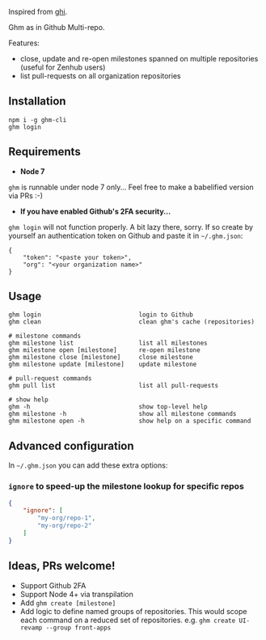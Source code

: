 Inspired from [ghi](https://github.com/stephencelis/ghi).

Ghm as in Github Multi-repo.

Features:
- close, update and re-open milestones spanned on multiple repositories (useful for Zenhub users)
- list pull-requests on all organization repositories

## Installation

```shell
npm i -g ghm-cli
ghm login
```

## Requirements

- **Node 7**

`ghm` is runnable under node 7 only... Feel free to make a babelified version via PRs :-)

- **If you have enabled Github's 2FA security...**

`ghm login` will not function properly. A bit lazy there, sorry.
If so create by yourself an authentication token on Github and paste it in `~/.ghm.json`:

```
{
    "token": "<paste your token>",
    "org": "<your organization name>"
}
```

## Usage

```
ghm login                           login to Github
ghm clean                           clean ghm's cache (repositories)

# milestone commands
ghm milestone list                  list all milestones
ghm milestone open [milestone]      re-open milestone
ghm milestone close [milestone]     close milestone
ghm milestone update [milestone]    update milestone

# pull-request commands
ghm pull list                       list all pull-requests

# show help
ghm -h                              show top-level help
ghm milestone -h                    show all milestone commands
ghm milestone open -h               show help on a specific command
```

## Advanced configuration

In `~/.ghm.json` you can add these extra options:

### `ignore` to speed-up the milestone lookup for specific repos

```json
{
    "ignore": [
        "my-org/repo-1",
        "my-org/repo-2"
    ]
}
```

## Ideas, PRs welcome!

- Support Github 2FA
- Support Node 4+ via transpilation
- Add `ghm create [milestone]`
- Add logic to define named groups of repositories. This would scope each command on a reduced set of repositories. e.g. `ghm create UI-revamp --group front-apps`